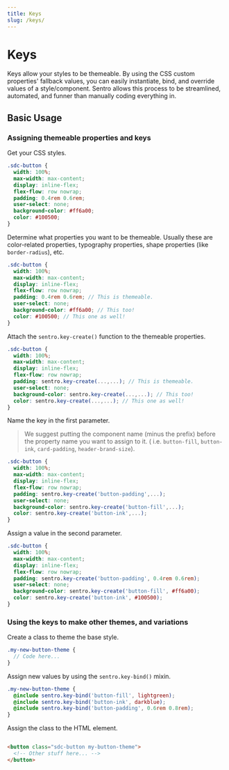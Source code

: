 ```yaml
---
title: Keys
slug: /keys/
---
```


# Keys

Keys allow your styles to be themeable. By using the CSS custom properties' fallback values, you can easily instantiate,
bind, and override values of a style/component. Sentro allows this process to be streamlined, automated, and funner than
manually coding everything in.

## Basic Usage

### Assigning themeable properties and keys

Get your CSS styles.

```scss
.sdc-button {
  width: 100%;
  max-width: max-content;
  display: inline-flex;
  flex-flow: row nowrap;
  padding: 0.4rem 0.6rem;
  user-select: none;
  background-color: #ff6a00;
  color: #100500;
}
```

Determine what properties you want to be themeable. Usually these are color-related properties, typography properties,
shape properties (like `border-radius`), etc.

```scss
.sdc-button {
  width: 100%;
  max-width: max-content;
  display: inline-flex;
  flex-flow: row nowrap;
  padding: 0.4rem 0.6rem; // This is themeable.
  user-select: none;
  background-color: #ff6a00; // This too!
  color: #100500; // This one as well!
}
```

Attach the `sentro.key-create()` function to the themeable properties.

```scss
.sdc-button {
  width: 100%;
  max-width: max-content;
  display: inline-flex;
  flex-flow: row nowrap;
  padding: sentro.key-create(...,...); // This is themeable.
  user-select: none;
  background-color: sentro.key-create(...,...); // This too!
  color: sentro.key-create(...,...); // This one as well!
}
```

Name the key in the first parameter.
> We suggest putting the component name (minus the prefix) before the property name you want to assign to it. (
> i.e. `button-fill`, `button-ink`, `card-padding`, `header-brand-size`).

```scss
.sdc-button {
  width: 100%;
  max-width: max-content;
  display: inline-flex;
  flex-flow: row nowrap;
  padding: sentro.key-create('button-padding',...);
  user-select: none;
  background-color: sentro.key-create('button-fill',...);
  color: sentro.key-create('button-ink',...);
}
```

Assign a value in the second parameter.

```scss
.sdc-button {
  width: 100%;
  max-width: max-content;
  display: inline-flex;
  flex-flow: row nowrap;
  padding: sentro.key-create('button-padding', 0.4rem 0.6rem);
  user-select: none;
  background-color: sentro.key-create('button-fill', #ff6a00);
  color: sentro.key-create('button-ink', #100500);
}
```

### Using the keys to make other themes, and variations

Create a class to theme the base style.

```scss
.my-new-button-theme {
  // Code here...
}
```

Assign new values by using the `sentro.key-bind()` mixin.

```scss
.my-new-button-theme {
  @include sentro.key-bind('button-fill', lightgreen);
  @include sentro.key-bind('button-ink', darkblue);
  @include sentro.key-bind('button-padding', 0.6rem 0.8rem);
}
```

Assign the class to the HTML element.

```html

<button class="sdc-button my-button-theme">
  <!-- Other stuff here... -->
</button>
```